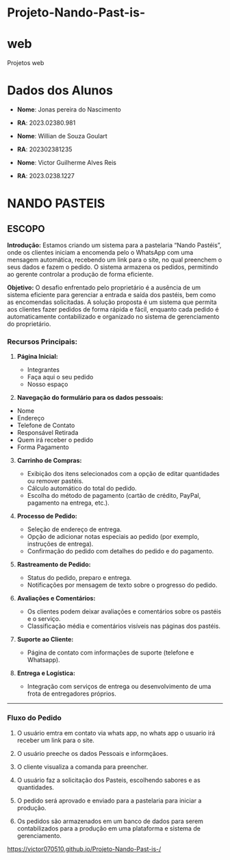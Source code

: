 # Projeto-Nando-Past-is-

# web
Projetos web
# Dados dos Alunos
- **Nome**: Jonas pereira do Nascimento 
- **RA**: 2023.02380.981

- **Nome**: Willian de Souza Goulart 
- **RA**: 202302381235

- **Nome**: Victor Guilherme Alves Reis
- **RA**: 2023.0238.1227

# NANDO PASTEIS
## ESCOPO

**Introdução:**
Estamos criando um sistema para a pastelaria “Nando Pastéis”, onde os clientes iniciam a encomenda pelo o WhatsApp com  uma mensagem automática, recebendo um link para o site, no qual preenchem o seus dados e fazem o pedido. O sistema armazena os pedidos, permitindo ao gerente controlar a produção de forma eficiente.

**Objetivo:** O desafio enfrentado pelo proprietário é a ausência de um sistema eficiente para gerenciar a entrada e saída dos pastéis, bem como as encomendas solicitadas. A solução proposta é um sistema que permita aos clientes fazer pedidos de forma rápida e fácil, enquanto cada pedido é automaticamente contabilizado e organizado no sistema de gerenciamento do proprietário.


### Recursos Principais:

1. **Página Inicial:**
    
    
    - Integrantes
    - Faça aqui o seu pedido
    - Nosso espaço

2. **Navegação do formulário para os dados pessoais:**

 - Nome  
 - Endereço  
 - Telefone de Contato  
 - Responsável Retirada  
 - Quem irá receber o pedido  
 - Forma Pagamento  

3. **Carrinho de Compras:**
    - Exibição dos itens selecionados com a opção de editar quantidades ou remover pastéis.
    - Cálculo automático do total do pedido.
    - Escolha do método de pagamento (cartão de crédito, PayPal, pagamento na entrega, etc.).

4. **Processo de Pedido:**
    - Seleção de endereço de entrega.
    - Opção de adicionar notas especiais ao pedido (por exemplo, instruções de entrega).
    - Confirmação do pedido com detalhes do pedido e do pagamento.

5. **Rastreamento de Pedido:**
    - Status do pedido, preparo e entrega.
    - Notificações por mensagem de texto sobre o progresso do pedido.

6. **Avaliações e Comentários:**
    - Os clientes podem deixar avaliações e comentários sobre os pastéis e o serviço.
    - Classificação média e comentários visíveis nas páginas dos pastéis.

7. **Suporte ao Cliente:**
    - Página de contato com informações de suporte (telefone e Whatsapp).

8. **Entrega e Logística:**
    - Integração com serviços de entrega ou desenvolvimento de uma frota de entregadores próprios.

---

### Fluxo do Pedido

1. O usuário emtra em contato via whats app, no whats app o usuario irá receber um link para o site.

2. O usuário preeche os dados Pessoais e informçãoes.

3. O cliente visualiza a comanda para preencher.

4. O usuário faz a solicitação dos Pasteis, escolhendo sabores e as quantidades.

5. O pedido será aprovado e enviado para a pastelaria para iniciar a produção.

6. Os pedidos são armazenados em um banco de dados para serem contabilizados para a produção em uma plataforma e sistema de gerenciamento.


https://victor070510.github.io/Projeto-Nando-Past-is-/
